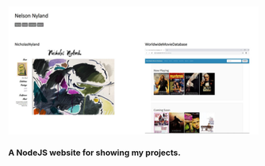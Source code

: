 [![PortfolioWebsite Image](public/img/portfolio.jpg)](https://nelsonnyland-portfolio-website.herokuapp.com/)

### A NodeJS website for showing my projects.
